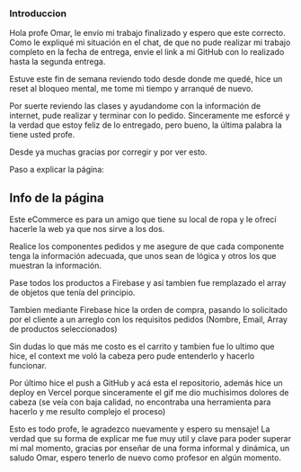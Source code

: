### Introduccion

Hola profe Omar, le envío mi trabajo finalizado y espero que este correcto.
Como le expliqué mi situación en el chat, de que no pude realizar mi trabajo completo en la fecha de entrega, envie el link a mi GitHub con lo realizado hasta la segunda entrega.

Estuve este fin de semana reviendo todo desde donde me quedé, hice un reset al bloqueo mental, me tome mi tiempo y arranqué de nuevo.

Por suerte reviendo las clases y ayudandome con la información de internet, pude realizar y terminar con lo pedido. Sinceramente me esforcé y la verdad que estoy feliz de lo entregado, pero bueno, la última palabra la tiene usted profe.

Desde ya muchas gracias por corregir y por ver esto.

Paso a explicar la página:








Info de la página
-------------

Este eCommerce es para un amigo que tiene su local de ropa y le ofrecí hacerle la web ya que nos sirve a los dos.

Realice los componentes pedidos y me asegure de que cada componente tenga la información adecuada, que unos sean de lógica y otros los que muestran la información.

Pase todos los productos a Firebase y así tambien fue remplazado el array de objetos que tenía del principio.

Tambien mediante Firebase hice la orden de compra, pasando lo solicitado por el cliente a un arreglo con los requisitos pedidos (Nombre, Email, Array de productos seleccionados)

Sin dudas lo que más me costo es el carrito y tambien fue lo ultimo que hice, el context me voló la cabeza pero pude entenderlo y hacerlo funcionar.

Por último hice el push a GitHub y acá esta el repositorio, además hice un deploy en Vercel porque sinceramente el gif me dio muchisimos dolores de cabeza (se veía con baja calidad, no encontraba una herramienta para hacerlo y me resulto complejo el proceso)

Esto es todo profe, le agradezco nuevamente y espero su mensaje! La verdad que su forma de explicar me fue muy util y clave para poder superar mi mal momento, gracias por enseñar de una forma informal y dinámica, un saludo Omar, espero tenerlo de nuevo como profesor en algún momento.



